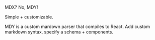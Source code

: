MDX? No, MDY!

Simple + customizable.

MDY is a custom mardown parser that compiles to React. Add custom markdown syntax, specify a schema + components.
